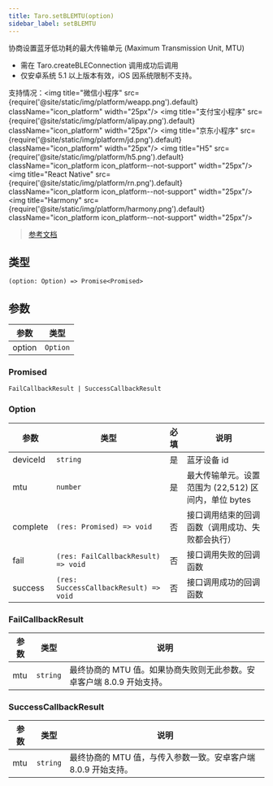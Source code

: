```yaml
---
title: Taro.setBLEMTU(option)
sidebar_label: setBLEMTU
---
```


协商设置蓝牙低功耗的最大传输单元 (Maximum Transmission Unit, MTU)

- 需在 Taro.createBLEConnection 调用成功后调用
- 仅安卓系统 5.1 以上版本有效，iOS 因系统限制不支持。

支持情况：<img title="微信小程序" src={require('@site/static/img/platform/weapp.png').default} className="icon_platform" width="25px"/> <img title="支付宝小程序" src={require('@site/static/img/platform/alipay.png').default} className="icon_platform" width="25px"/> <img title="京东小程序" src={require('@site/static/img/platform/jd.png').default} className="icon_platform" width="25px"/> <img title="H5" src={require('@site/static/img/platform/h5.png').default} className="icon_platform icon_platform--not-support" width="25px"/> <img title="React Native" src={require('@site/static/img/platform/rn.png').default} className="icon_platform icon_platform--not-support" width="25px"/> <img title="Harmony" src={require('@site/static/img/platform/harmony.png').default} className="icon_platform icon_platform--not-support" width="25px"/>

> [参考文档](https://developers.weixin.qq.com/miniprogram/dev/api/device/bluetooth-ble/wx.setBLEMTU.html)

## 类型

```tsx
(option: Option) => Promise<Promised>
```

## 参数

| 参数 | 类型 |
| --- | --- |
| option | `Option` |

### Promised

```tsx
FailCallbackResult | SuccessCallbackResult
```

### Option

| 参数 | 类型 | 必填 | 说明 |
| --- | --- | :---: | --- |
| deviceId | `string` | 是 | 蓝牙设备 id |
| mtu | `number` | 是 | 最大传输单元。设置范围为 (22,512) 区间内，单位 bytes |
| complete | `(res: Promised) => void` | 否 | 接口调用结束的回调函数（调用成功、失败都会执行） |
| fail | `(res: FailCallbackResult) => void` | 否 | 接口调用失败的回调函数 |
| success | `(res: SuccessCallbackResult) => void` | 否 | 接口调用成功的回调函数 |

### FailCallbackResult

| 参数 | 类型 | 说明 |
| --- | --- | --- |
| mtu | `string` | 最终协商的 MTU 值。如果协商失败则无此参数。安卓客户端 8.0.9 开始支持。 |

### SuccessCallbackResult

| 参数 | 类型 | 说明 |
| --- | --- | --- |
| mtu | `string` | 最终协商的 MTU 值，与传入参数一致。安卓客户端 8.0.9 开始支持。 |
